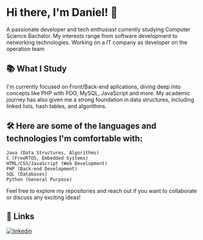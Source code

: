 # Hi there, I'm Daniel! 👋

A passionate developer and tech enthusiast currently studying Computer Science Bachelor. My interests range from software development to networking technologies. Working on a IT company as developer on the operation team
## 📚 What I Study 

I'm currently focused on Front/Back-end aplications, diving deep into concepts like PHP with PDO, MySQL, JavaScript and more. My academic journey has also given me a strong foundation in data structures, including linked lists, hash tables, and algorithms.

## 🛠 Here are some of the languages and technologies I'm comfortable with:

    Java (Data Structures, Algorithms)
    C (FreeRTOS, Embedded Systems)
    HTML/CSS/JavaScript (Web Development)
    PHP (Back-end Development)
    SQL (Databases)
    Python (General Purpose)

Feel free to explore my repositories and reach out if you want to collaborate or discuss any exciting ideas!

## 🔗 Links
[![linkedin](https://img.shields.io/badge/linkedin-0A66C2?style=for-the-badge&logo=linkedin&logoColor=white)](https://www.linkedin.com/in/daniel-pereira-lima-199743289/)
